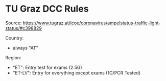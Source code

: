# TU Graz DCC Rules

Source: https://www.tugraz.at/icoe/coronavirus/ampelstatus-traffic-light-status/#c398829

Country:
* always "AT"

Region:
* "ET": Entry test for exams (2.5G)
* "ET-LV": Entry for everything except exams (1G/PCR Tested)